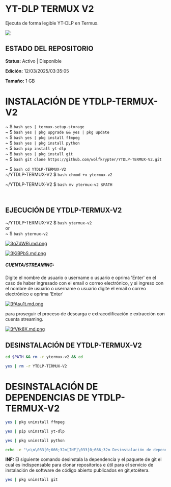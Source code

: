 
# YT-DLP TERMUX V2
Ejecuta de forma legible YT-DLP en Termux.</p>
<img src="https://blogger.googleusercontent.com/img/b/R29vZ2xl/AVvXsEjroJO_37lpunqm_-Hee7yeY4Uo39s-iBnSWo5MA5RtGhLnKLRwVWz2ZsvX94yvNbyFIIBybgDmyVwIHdGnOCgHyEsmJjjBywdG-sby5Cx9Y8yfp3zKC3lOr0SeWWvEBjimNqZfiQaATJWH08mKazbII4Q7SKBZlyVU0cHnDdxu9dIzCgf6asMrJyDbddRc/s400/Screenshot_20250219-005737.jpg"/>

<h2>ESTADO DEL REPOSITORIO</h2>
<p><strong>Status:</strong> Activo | Disponible</p>
<p><strong>Edición:</strong> 12/03/2025/03:35:05</p>
<p><strong>Tamaño:</strong> 1 GB</p>


<h1>INSTALACIÓN DE YTDLP-TERMUX-V2</h1>



~ $ ```bash yes | termux-setup-storage ```
<br />
~ $ ```bash yes | pkg upgrade && yes | pkg update ```
<br />
~ $ ```bash yes | pkg install ffmpeg ```
<br />
~ $ ```bash yes | pkg install python ```
<br />
~ $ ```bash pip install yt-dlp ```
<br />
~ $ ```bash yes | pkg install git ```
<br />
~ $ ```bash git clone https://github.com/wolfkrypter/YTDLP-TERMUX-V2.git ```
<br />

~ $ ```bash cd YTDLP-TERMUX-V2 ```
<br />
~/YTDLP-TERMUX-V2 $ ```bash chmod +x ytermux-v2 ```
<br />

~/YTDLP-TERMUX-V2 $ ```bash mv ytermux-v2 $PATH ```

<br />






<h2>EJECUCIÓN DE YTDLP-TERMUX-V2</h2>

~/YTDLP-TERMUX-V2 $ ```bash ytermux-v2 ```
<br/>
or
<br/>
~ $ ```bash ytermux-v2 ```
<br/>



<a href="https://freeimage.host/i/3qZdWRj"><img src="https://iili.io/3qZdWRj.md.png" alt="3qZdWRj.md.png" border="0"></a>

<a href="https://freeimage.host/i/3KiBPbS"><img src="https://iili.io/3KiBPbS.md.png" alt="3KiBPbS.md.png" border="0"></a>

<p><h5>CUENTA/STREAMING:</h5>



<p>Digite el nombre de usuario o username o usuario e oprima 'Enter' en el caso de haber ingresado con el email o correo electrónico, y si ingreso con el nombre de usuario o username o usuario digite el email o correo electrónico e oprima 'Enter'</p>
<a href="https://freeimage.host/i/3fAsu1t"><img src="https://iili.io/3fAsu1t.md.png" alt="3fAsu1t.md.png" border="0"></a>

<p>para proseguir el proceso de descarga e extracodificación e extracción con cuenta streaming.</p>
<a href="https://freeimage.host/i/3fVtk8X"><img src="https://iili.io/3fVtk8X.md.png" alt="3fVtk8X.md.png" border="0"></a>



<h2>DESINSTALACIÓN DE YTDLP-TERMUX-V2</h2>

```bash
cd $PATH && rm -r ytermux-v2 && cd
```

```bash
yes | rm -r YTDLP-TERMUX-V2
```

<h1>DESINSTALACIÓN DE DEPENDENCIAS DE YTDLP-TERMUX-V2</h1>

```bash
yes | pkg uninstall ffmpeg
```


```bash
yes | pip uninstall yt-dlp
```

```bash
yes | pkg uninstall python
```

```bash
echo -e "\n\n\033[0;666;32m[INF]\033[0;666;32m Desinstalación de dependencias de YTDLP-TERMUX-V2 completada.\n\n"
```

<p><strong>INF:</strong> El siguiente comando desinstala la dependencia y el paquete de git el cual es indispensable para clonar repositorios e útil para el servicio de instalación de software de código abierto publicados en git,etcétera.</p>

```bash
yes | pkg uninstall git
```
